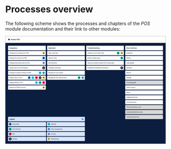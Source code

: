 # Processes overview

The following scheme shows the processes and chapters of the *POS* module documentation and their link to other modules:

![Processes POS](../../Assets/Screenshots/POS/ProcessesVenduoPOS.png "Processes POS")

